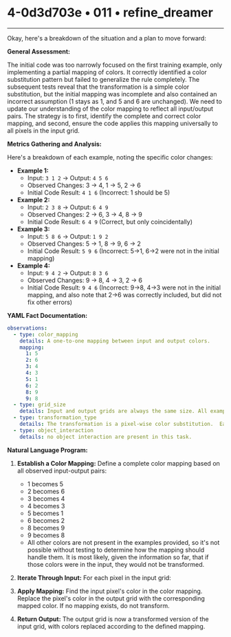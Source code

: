 # 4-0d3d703e • 011 • refine_dreamer

---
Okay, here's a breakdown of the situation and a plan to move forward:

**General Assessment:**

The initial code was too narrowly focused on the first training example, only implementing a partial mapping of colors. It correctly identified a color substitution pattern but failed to generalize the rule completely. The subsequent tests reveal that the transformation is a simple color substitution, but the initial mapping was incomplete and also contained an incorrect assumption (1 stays as 1, and 5 and 6 are unchanged). We need to update our understanding of the color mapping to reflect all input/output pairs. The strategy is to first, identify the complete and correct color mapping, and second, ensure the code applies this mapping universally to all pixels in the input grid.

**Metrics Gathering and Analysis:**

Here's a breakdown of each example, noting the specific color changes:

*   **Example 1:**
    *   Input: `3 1 2` -> Output: `4 5 6`
    *   Observed Changes: 3 -> 4, 1 -> 5, 2 -> 6
    *   Initial Code Result: `4 1 6` (Incorrect: 1 should be 5)
*   **Example 2:**
    *   Input: `2 3 8` -> Output: `6 4 9`
    *   Observed Changes: 2 -> 6, 3 -> 4, 8 -> 9
    *   Initial Code Result: `6 4 9` (Correct, but only coincidentally)
*   **Example 3:**
    *   Input: `5 8 6` -> Output: `1 9 2`
    *   Observed Changes: 5 -> 1, 8 -> 9, 6 -> 2
    *   Initial Code Result: `5 9 6` (Incorrect: 5->1, 6->2 were not in the initial mapping)
*   **Example 4:**
    *   Input: `9 4 2` -> Output: `8 3 6`
    *   Observed Changes: 9 -> 8, 4 -> 3, 2 -> 6
    *   Initial Code Result: `9 4 6` (Incorrect: 9->8, 4->3 were not in the initial mapping, and also note that 2->6 was correctly included, but did not fix other errors)

**YAML Fact Documentation:**

```yaml
observations:
  - type: color_mapping
    details: A one-to-one mapping between input and output colors.
    mapping:
      1: 5
      2: 6
      3: 4
      4: 3
      5: 1
      6: 2
      8: 9
      9: 8
  - type: grid_size
    details: Input and output grids are always the same size. All examples are 3x3, but this may not generalize.
  - type: transformation_type
    details: The transformation is a pixel-wise color substitution.  Each pixel's color in the input grid is replaced by its corresponding color in the mapping.
  - type: object_interaction
    details: no object interaction are present in this task.
```

**Natural Language Program:**

1.  **Establish a Color Mapping:** Define a complete color mapping based on all observed input-output pairs:
    *   1 becomes 5
    *   2 becomes 6
    *   3 becomes 4
    *   4 becomes 3
    *   5 becomes 1
    *   6 becomes 2
    *   8 becomes 9
    *   9 becomes 8
    *   All other colors are not present in the examples provided, so it's not possible without testing to determine how the mapping should handle them. It is most likely, given the information so far, that if those colors were in the input, they would not be transformed.

2.  **Iterate Through Input:** For each pixel in the input grid:

3.  **Apply Mapping:** Find the input pixel's color in the color mapping. Replace the pixel's color in the output grid with the corresponding mapped color. If no mapping exists, do not transform.

4.  **Return Output:** The output grid is now a transformed version of the input grid, with colors replaced according to the defined mapping.

